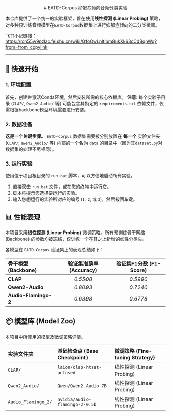 <div align="center">
# EATD-Corpus 抑郁症倾向音频分类实验
</div>

本仓库提供了一个统一的实验框架，旨在使用**线性探测 (Linear Probing)** 策略，对多种预训练音频模型在`EATD-Corpus`数据集上进行抑郁症倾向的二分类微调。

飞书小记链接：https://rcn55w9pzlac.feishu.cn/wiki/GfoOwLnltibm8ukXk63cCdBqnWg?from=from_copylink

---

## 🚀 快速开始

### 1. 环境配置

首先，创建并激活Conda环境，然后安装所需的核心依赖库。
**注意**: 每个实验子目录 (`CLAP/`, `Qwen2_Audio/` 等) 可能包含其特定的 `requirements.txt` 依赖文件，仅需根据backbone模型环境需要进行安装。

### 2. 数据准备

**这是一个关键步骤。** `EATD-Corpus` 数据集需要被分别放置在 **每一个** 实验文件夹 (`CLAP/`, `Qwen2_Audio/` 等) 内部的一个名为 `data` 的目录中（因为其`dataset.py`对数据集的处理不尽相同）。


### 3. 运行实验

使用位于项目根目录的 `run.bat` 脚本，可以方便地启动所有实验。

1.  直接双击 `run.bat` 文件，或在您的终端中运行它。
2.  脚本将提示您选择要运行的实验。
3.  输入您想运行的实验所对应的编号 (`1`, `2`, 或 `3`)，然后按回车键。
## 📊 性能表现

本项目采用**线性探测 (Linear Probing)** 微调策略。所有预训练骨干网络 (Backbone) 的参数均被冻结，仅训练一个在其之上新增的线性分类头。

各模型在 `EATD-Corpus` 验证集上的表现总结如下：

| 骨干模型 (Backbone) | 验证集准确率 (Accuracy) | 验证集F1分数 (F1-Score) |
| :------------------ |:-----------------:|:------------------:|
| **CLAP**            |     *0.5508*      |      *0.5990*      |
| **Qwen2-Audio**     |     *0.8093*      |      *0.7240*      |
| **Audio-Flamingo-2**|     *0.6398*      |      *0.6778*      |

## 📦 模型库 (Model Zoo)

本项目中所使用的模型及微调策略详情。

| 实验文件夹         | 基础检查点 (Base Checkpoint)          | 微调策略 (Fine-tuning Strategy) |
| :------------------- |:---------------------------------|:----------------------------|
| `CLAP/`              | `laion/clap-htsat-unfused`       | 线性探测 (Linear Probing)       |
| `Qwen2_Audio/`       | `Qwen/Qwen2-Audio-7B`            | 线性探测 (Linear Probing)       |
| `Audio_Flamingo_2/`  | `nvidia/audio-flamingo-2-0.5b`   | 线性探测  (Linear Probing)      |